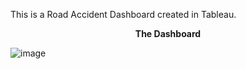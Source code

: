 This is a Road Accident Dashboard created in Tableau.



<b><center>The Dashboard</center></b>

![image](https://user-images.githubusercontent.com/70786229/229578737-12ced19c-d900-4733-ac4f-e8d73e96ea79.png)
